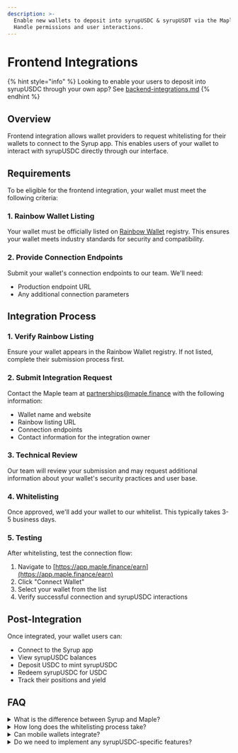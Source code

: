 ```yaml
---
description: >-
  Enable new wallets to deposit into syrupUSDC & syrupUSDT via the Maple webapp.
  Handle permissions and user interactions.
---
```


# Frontend Integrations

{% hint style="info" %}
Looking to enable your users to deposit into syrupUSDC through your own app? See [backend-integrations.md](backend-integrations.md "mention")
{% endhint %}

## Overview

Frontend integration allows wallet providers to request whitelisting for their wallets to connect to the Syrup app. This enables users of your wallet to interact with syrupUSDC directly through our interface.

## Requirements

To be eligible for the frontend integration, your wallet must meet the following criteria:

### 1. Rainbow Wallet Listing

Your wallet must be officially listed on [Rainbow Wallet](https://rainbow.me) registry. This ensures your wallet meets industry standards for security and compatibility.

### 2. Provide Connection Endpoints

Submit your wallet's connection endpoints to our team. We'll need:

* Production endpoint URL
* Any additional connection parameters

## Integration Process

### 1. Verify Rainbow Listing

Ensure your wallet appears in the Rainbow Wallet registry. If not listed, complete their submission process first.

### 2. Submit Integration Request

Contact the Maple team at [partnerships@maple.finance](mailto:partnerships@maple.finance) with the following information:

* Wallet name and website
* Rainbow listing URL
* Connection endpoints
* Contact information for the integration owner

### 3. Technical Review

Our team will review your submission and may request additional information about your wallet's security practices and user base.

### 4. Whitelisting

Once approved, we'll add your wallet to our whitelist. This typically takes 3-5 business days.

### 5. Testing

After whitelisting, test the connection flow:

1. Navigate to [https://app.maple.finance/earn](https://app.maple.finance/earn)
2. Click "Connect Wallet"
3. Select your wallet from the list
4. Verify successful connection and syrupUSDC interactions

## Post-Integration

Once integrated, your wallet users can:

* Connect to the Syrup app
* View syrupUSDC balances
* Deposit USDC to mint syrupUSDC
* Redeem syrupUSDC for USDC
* Track their positions and yield

## FAQ

<details>

<summary>What is the difference between Syrup and Maple?</summary>

Syrup is the protocol - the smart contracts that power onchain lending. Maple encompasses the entities that conduct institutional lending services using this infrastructure.

**For developers:** You'll be integrating with Syrup (the protocol), while Maple handles the institutional lending operations.

</details>

<details>

<summary>How long does the whitelisting process take?</summary>

Typically 5-10 days after submitting all required information.

</details>

<details>

<summary>Can mobile wallets integrate?</summary>

Yes, as long as they're listed on Rainbow and support standard connection protocols.

</details>

<details>

<summary>Do we need to implement any syrupUSDC-specific features?</summary>

No, standard ERC-20 token support is sufficient. syrupUSD follows the ERC-20 standard.

</details>
